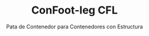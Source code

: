 ---
title: "ConFoot-leg CFL"
subtitle: "Pata de Contenedor para Contenedores con Estructura"
mainImage: "/images/products/confoot-leg-cfl-main.jpg"
gallery:
  - "/images/products/confoot-leg-cfl-1.jpg"
  - "/images/products/confoot-leg-cfl-2.jpg"
  - "/images/products/confoot-leg-cfl-3.jpg"
shortDescription: "ConFoot-leg CFL está diseñado específicamente para contenedores con estructura, adaptándose perfectamente a sus marcos para permitir que los contenedores se utilicen como depósitos para líquidos y otros materiales."
technicalDescription: "El modelo CFL está diseñado para contenedores esféricos que se utilizan para transportar líquidos que requieren soportar altas presiones, ya que la forma esférica distribuye la presión de manera óptima, pero necesita marcos a su alrededor para ser transportable."
videoID: "C2KwnEb-npU"
specifications:
  - name: "Peso"
    value: "24 kg por pata"
  - name: "Capacidad de carga"
    value: "30 toneladas"
  - name: "Rango de ajuste"
    value: "1,043 mm a 1,448 mm"
  - name: "Material"
    value: "Acero de alta calidad"
price: "3.500 EUR"
priceVAT: "4.235 EUR"
pricingNotes: "Descuentos por volumen disponibles. Contáctenos para más detalles."
buyLink: "/contact"
howToUse: |
  1. Coloque la pata CFL en la esquina del marco del contenedor
  2. Accione el mecanismo de bloqueo
  3. Ajuste la altura si es necesario dentro del rango de 1,043 mm a 1,448 mm
  4. Repita para todas las esquinas requeridas
  5. Baje el remolque y conduzca, dejando el contenedor sobre las patas
benefits:
  - title: "Ajuste Perfecto al Marco"
    description: "Diseñado para encajar perfectamente en los marcos de contenedores esféricos"
  - title: "Almacenamiento de Líquidos"
    description: "Permite que los contenedores se utilicen como depósitos para líquidos que requieren soportar altas presiones"
  - title: "Diseño Especializado"
    description: "Desarrollado específicamente para los requerimientos únicos de contenedores con estructura"
  - title: "Aplicaciones Versátiles"
    description: "Apto para diversas industrias que requieren almacenamiento y manejo especializado de contenedores"
  - title: "Movilidad Inmediata"
    description: "Los contenedores están siempre listos para moverse: simplemente conduzca el remolque debajo del contenedor para continuar el viaje"
  - title: "Optimización de Costos"
    description: "Optimiza los costos y el uso del tiempo al permitir un manejo especializado de contenedores sin equipo adicional"
articleContent: |
  ## ¿Qué es ConFoot-leg CFL?

  ConFoot-leg CFL es una solución especializada de patas para contenedores, diseñada específicamente para contenedores con estructura. A diferencia de los contenedores de envío estándar, los contenedores esféricos utilizados para transportar líquidos que requieren soportar altas presiones necesitan marcos a su alrededor para ser transportables, ya que la forma esférica distribuye la presión de manera óptima. El modelo CFL está diseñado para ajustarse perfectamente a estos marcos, permitiendo que estos contenedores especializados se utilicen como depósitos para líquidos y otros materiales que requieren resistencia a la presión.

  ## Beneficios Clave para el Manejo Especializado de Contenedores

  El ConFoot-leg CFL proporciona ventajas operativas significativas para empresas que manejan contenedores con estructura, en particular aquellos utilizados para el transporte y almacenamiento de líquidos. Al permitir que estos contenedores especializados se coloquen sobre patas, se pueden crear soluciones de almacenamiento flexibles para líquidos y otros materiales sensibles a la presión, sin la necesidad de una infraestructura permanente.

  El modelo CFL permite a las empresas optimizar sus operaciones con contenedores especializados, ofreciendo una forma de soportar de manera segura los contenedores con estructura durante las fases de carga, descarga y almacenamiento. Esta versatilidad convierte al CFL en una solución ideal para industrias que dependen del transporte y almacenamiento de líquidos y otros materiales que requieren contenedores con resistencia a la presión.

  ## Cómo Funciona

  El ConFoot-leg CFL se adhiere de forma segura a los marcos de los contenedores especializados, proporcionando un soporte estable mientras el contenedor se posiciona para la carga, descarga o almacenamiento. Las patas tienen un rango de ajuste de 1,043 mm a 1,448 mm, lo que permite una posicionamiento versátil en diversos entornos operativos. Cada pata pesa 24 kg, lo que las hace manejables para los operadores, mientras que el sistema proporciona una capacidad de carga sustancial de 30 toneladas.

  El proceso de instalación es sencillo:
  1. Coloque las patas CFL en las esquinas del marco del contenedor.
  2. Accione el mecanismo de bloqueo para asegurar las patas.
  3. Ajuste la altura según sus requerimientos específicos.
  4. Baje el remolque y conduzca, dejando el contenedor apoyado de forma segura sobre las patas.

  Cuando sea el momento de mover el contenedor, simplemente conduzca el remolque de nuevo debajo de él, asegure el contenedor al remolque, retire las patas y continúe el viaje.

  ## Aplicaciones de ConFoot-leg CFL

  ### Industria Química
  La industria química se beneficia enormemente de la capacidad del CFL para soportar de forma segura contenedores utilizados en el almacenamiento y transporte de productos químicos y materiales líquidos. Al permitir que estos contenedores especializados se posicionen sobre patas, las empresas pueden crear soluciones de almacenamiento flexibles que mantienen la integridad de los materiales sensibles a la presión, optimizando al mismo tiempo el uso del espacio.

  ### Sector del Petróleo y Gas
  Para el sector del petróleo y gas, el CFL ofrece una flexibilidad valiosa en el manejo de contenedores utilizados para diversos productos petrolíferos. La capacidad de posicionar estos contenedores sobre patas de forma segura permite operaciones de carga y descarga más eficientes, así como la creación de capacidad de almacenamiento temporal durante períodos operativos intensos.

  ### Industria de Alimentos y Bebidas
  La industria de alimentos y bebidas puede utilizar las patas CFL para contenedores destinados al transporte y almacenamiento de productos alimenticios líquidos. La estabilidad y fiabilidad del sistema garantizan que estos materiales sensibles sean manejados y almacenados sin riesgo de contaminación o daños.

  ### Tratamiento y Suministro de Agua
  Las operaciones de tratamiento y suministro de agua pueden beneficiarse de la capacidad del CFL para soportar contenedores utilizados en el almacenamiento y transporte de productos químicos para el tratamiento de agua y otros materiales líquidos. Esta capacidad permite una gestión más flexible y eficiente de estos recursos esenciales.

  ## Especificaciones Técnicas

  - **Capacidad de Carga**: 30 toneladas
  - **Peso**: 24 kg por pata
  - **Rango de Ajuste**: 1,043 mm a 1,448 mm
  - **Material**: Acero de alta calidad con acabado duradero
  - **Compatibilidad**: Contenedores con estructura especializada, en particular aquellos diseñados para el transporte de líquidos

  ConFoot-leg CFL representa una solución especializada para el manejo de contenedores con estructura, ofreciendo a las empresas una manera de optimizar sus operaciones con contenedores esféricos utilizados para líquidos y otros materiales que requieren resistencia a la presión. Al permitir que estos contenedores especializados se soporten de forma segura sobre patas, el CFL ayuda a las empresas a lograr una mayor eficiencia y flexibilidad en sus operaciones de manejo especializado de contenedores.
---